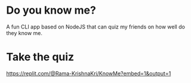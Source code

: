 # Do you know me?
A fun CLI app based on NodeJS that can quiz my friends on how well do they know me.

# Take the quiz
https://replit.com/@Rama-KrishnaKri/KnowMe?embed=1&output=1

